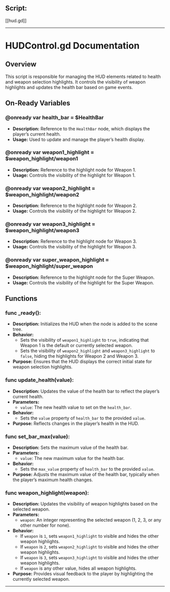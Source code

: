 ## Script:
[[hud.gd]]


---

# **HUDControl.gd Documentation**

## **Overview**

This script is responsible for managing the HUD elements related to health and weapon selection highlights. It controls the visibility of weapon highlights and updates the health bar based on game events.

## **On-Ready Variables**

### **@onready var health_bar = $HealthBar**
- **Description:** Reference to the `HealthBar` node, which displays the player’s current health.
- **Usage:** Used to update and manage the player’s health display.

### **@onready var weapon1_highlight = $weapon_highlight/weapon1**
- **Description:** Reference to the highlight node for Weapon 1.
- **Usage:** Controls the visibility of the highlight for Weapon 1.

### **@onready var weapon2_highlight = $weapon_highlight/weapon2**
- **Description:** Reference to the highlight node for Weapon 2.
- **Usage:** Controls the visibility of the highlight for Weapon 2.

### **@onready var weapon3_highlight = $weapon_highlight/weapon3**
- **Description:** Reference to the highlight node for Weapon 3.
- **Usage:** Controls the visibility of the highlight for Weapon 3.

### **@onready var super_weapon_highlight = $weapon_highlight/super_weapon**
- **Description:** Reference to the highlight node for the Super Weapon.
- **Usage:** Controls the visibility of the highlight for the Super Weapon.

## **Functions**

### **func _ready():**
- **Description:** Initializes the HUD when the node is added to the scene tree.
- **Behavior:**
  - Sets the visibility of `weapon1_highlight` to `true`, indicating that Weapon 1 is the default or currently selected weapon.
  - Sets the visibility of `weapon2_highlight` and `weapon3_highlight` to `false`, hiding the highlights for Weapon 2 and Weapon 3.
- **Purpose:** Ensures that the HUD displays the correct initial state for weapon selection highlights.

### **func update_health(value):**
- **Description:** Updates the value of the health bar to reflect the player’s current health.
- **Parameters:**
  - `value`: The new health value to set on the `health_bar`.
- **Behavior:**
  - Sets the `value` property of `health_bar` to the provided `value`.
- **Purpose:** Reflects changes in the player’s health in the HUD.

### **func set_bar_max(value):**
- **Description:** Sets the maximum value of the health bar.
- **Parameters:**
  - `value`: The new maximum value for the health bar.
- **Behavior:**
  - Sets the `max_value` property of `health_bar` to the provided `value`.
- **Purpose:** Adjusts the maximum value of the health bar, typically when the player’s maximum health changes.

### **func weapon_highlight(weapon):**
- **Description:** Updates the visibility of weapon highlights based on the selected weapon.
- **Parameters:**
  - `weapon`: An integer representing the selected weapon (1, 2, 3, or any other number for none).
- **Behavior:**
  - If `weapon` is `1`, sets `weapon1_highlight` to visible and hides the other weapon highlights.
  - If `weapon` is `2`, sets `weapon2_highlight` to visible and hides the other weapon highlights.
  - If `weapon` is `3`, sets `weapon3_highlight` to visible and hides the other weapon highlights.
  - If `weapon` is any other value, hides all weapon highlights.
- **Purpose:** Provides visual feedback to the player by highlighting the currently selected weapon.

---
